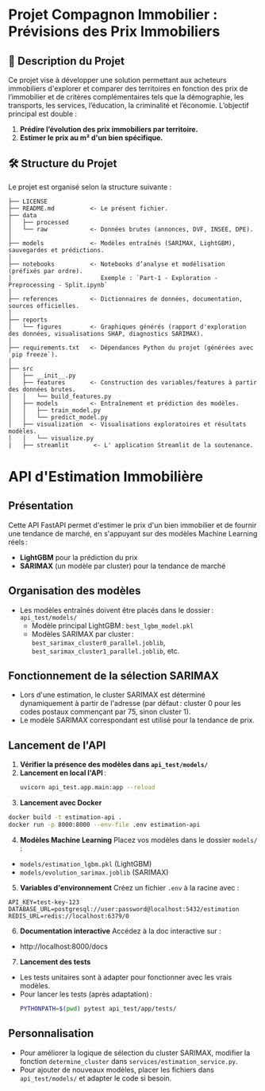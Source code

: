 # Projet Compagnon Immobilier : Prévisions des Prix Immobiliers

## 📌 Description du Projet

Ce projet vise à développer une solution permettant aux acheteurs immobiliers d'explorer et comparer des territoires en fonction des prix de l’immobilier et de critères complémentaires tels que la démographie, les transports, les services, l’éducation, la criminalité et l’économie. L’objectif principal est double :

1. **Prédire l’évolution des prix immobiliers par territoire.**
2. **Estimer le prix au m² d'un bien spécifique.**

## 🛠️ Structure du Projet

Le projet est organisé selon la structure suivante :

```
├── LICENSE
├── README.md          <- Le présent fichier.
├── data
│   ├── processed      
│   └── raw            <- Données brutes (annonces, DVF, INSEE, DPE).
│
├── models             <- Modèles entraînés (SARIMAX, LightGBM), sauvegardes et prédictions.
│
├── notebooks          <- Notebooks d’analyse et modélisation (préfixés par ordre).
│                         Exemple : `Part-1 - Exploration - Preprocessing - Split.ipynb`
│
├── references         <- Dictionnaires de données, documentation, sources officielles.
│
├── reports
│   └── figures        <- Graphiques générés (rapport d'exploration des données, visualisations SHAP, diagnostics SARIMAX).
│
├── requirements.txt   <- Dépendances Python du projet (générées avec `pip freeze`).
│
├── src
│   ├── __init__.py
│   ├── features       <- Construction des variables/features à partir des données brutes.
│   │   └── build_features.py
│   ├── models         <- Entraînement et prédiction des modèles.
│   │   ├── train_model.py
│   │   └── predict_model.py
│   ├── visualization  <- Visualisations exploratoires et résultats modèles.
│   │   └── visualize.py
|   ├── streamlit       <- L' application Streamlit de la soutenance.
```
# API d'Estimation Immobilière

## Présentation
Cette API FastAPI permet d'estimer le prix d'un bien immobilier et de fournir une tendance de marché, en s'appuyant sur des modèles Machine Learning réels :
- **LightGBM** pour la prédiction du prix
- **SARIMAX** (un modèle par cluster) pour la tendance de marché

## Organisation des modèles

- Les modèles entraînés doivent être placés dans le dossier : `api_test/models/`
    - Modèle principal LightGBM : `best_lgbm_model.pkl`
    - Modèles SARIMAX par cluster : `best_sarimax_cluster0_parallel.joblib`, `best_sarimax_cluster1_parallel.joblib`, etc.

## Fonctionnement de la sélection SARIMAX

- Lors d'une estimation, le cluster SARIMAX est déterminé dynamiquement à partir de l'adresse (par défaut : cluster 0 pour les codes postaux commençant par 75, sinon cluster 1).
- Le modèle SARIMAX correspondant est utilisé pour la tendance de prix.

## Lancement de l'API

1. **Vérifier la présence des modèles dans `api_test/models/`**
2. **Lancement en local l'API** :
   ```bash
   uvicorn api_test.app.main:app --reload
   ```
3. **Lancement avec Docker**

```bash
docker build -t estimation-api .
docker run -p 8000:8000 --env-file .env estimation-api
```

4. **Modèles Machine Learning**
Placez vos modèles dans le dossier `models/` :
- `models/estimation_lgbm.pkl` (LightGBM)
- `models/evolution_sarimax.joblib` (SARIMAX)

5. **Variables d'environnement**
Créez un fichier `.env` à la racine avec :
```
API_KEY=test-key-123
DATABASE_URL=postgresql://user:password@localhost:5432/estimation
REDIS_URL=redis://localhost:6379/0
```

6. **Documentation interactive**
Accédez à la doc interactive sur :
- http://localhost:8000/docs

7. **Lancement des tests**

- Les tests unitaires sont à adapter pour fonctionner avec les vrais modèles.
- Pour lancer les tests (après adaptation) :
   ```bash
   PYTHONPATH=$(pwd) pytest api_test/app/tests/
   ```

## Personnalisation

- Pour améliorer la logique de sélection du cluster SARIMAX, modifier la fonction `determine_cluster` dans `services/estimation_service.py`.
- Pour ajouter de nouveaux modèles, placer les fichiers dans `api_test/models/` et adapter le code si besoin.